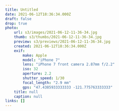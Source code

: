 ```yaml
---
title: Untitled
date: 2021-06-12T18:36:34.000Z
draft: false
drop: true
photo:
    url: s3/images/2021-06-12-11-36-34.jpg
    thumb: s3/thumbs/2021-06-12-11-36-34.jpg
    preview: s3/previews/2021-06-12-11-36-34.jpg
    created: 2021-06-12T18:36:34.000Z
    exif:
        make: Apple
        model: "iPhone 7"
        lens: "iPhone 7 front camera 2.87mm f/2.2"
        iso: 32
        aperture: 2.2
        shutter_speed: 1/30
        focal_length: "2.9 mm"
        gps: "47.4385933333333 -121.775763333333"
    title: null
    caption: null
links: []
---
```

